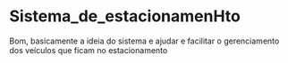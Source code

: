 # Sistema_de_estacionamenHto
Bom, basicamente a ideia do sistema e ajudar e facilitar o gerenciamento dos veículos que ficam no estacionamento
